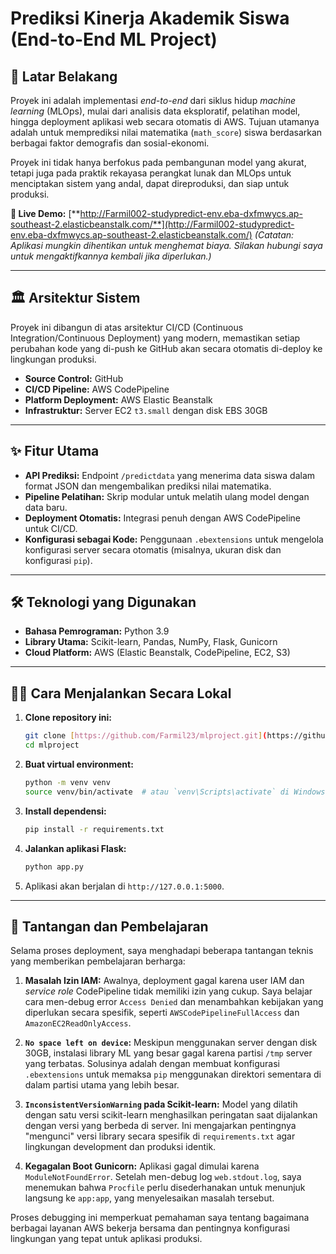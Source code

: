 # Prediksi Kinerja Akademik Siswa (End-to-End ML Project)

## 📖 Latar Belakang

Proyek ini adalah implementasi *end-to-end* dari siklus hidup *machine learning* (MLOps), mulai dari analisis data eksploratif, pelatihan model, hingga deployment aplikasi web secara otomatis di AWS. Tujuan utamanya adalah untuk memprediksi nilai matematika (`math_score`) siswa berdasarkan berbagai faktor demografis dan sosial-ekonomi.

Proyek ini tidak hanya berfokus pada pembangunan model yang akurat, tetapi juga pada praktik rekayasa perangkat lunak dan MLOps untuk menciptakan sistem yang andal, dapat direproduksi, dan siap untuk produksi.

**🚀 Live Demo:** [**http://Farmil002-studypredict-env.eba-dxfmwycs.ap-southeast-2.elasticbeanstalk.com/**](http://Farmil002-studypredict-env.eba-dxfmwycs.ap-southeast-2.elasticbeanstalk.com/)
*(Catatan: Aplikasi mungkin dihentikan untuk menghemat biaya. Silakan hubungi saya untuk mengaktifkannya kembali jika diperlukan.)*

---

## 🏛️ Arsitektur Sistem

Proyek ini dibangun di atas arsitektur CI/CD (Continuous Integration/Continuous Deployment) yang modern, memastikan setiap perubahan kode yang di-push ke GitHub akan secara otomatis di-deploy ke lingkungan produksi.


* **Source Control:** GitHub
* **CI/CD Pipeline:** AWS CodePipeline
* **Platform Deployment:** AWS Elastic Beanstalk
* **Infrastruktur:** Server EC2 `t3.small` dengan disk EBS 30GB

---

## ✨ Fitur Utama

* **API Prediksi:** Endpoint `/predictdata` yang menerima data siswa dalam format JSON dan mengembalikan prediksi nilai matematika.
* **Pipeline Pelatihan:** Skrip modular untuk melatih ulang model dengan data baru.
* **Deployment Otomatis:** Integrasi penuh dengan AWS CodePipeline untuk CI/CD.
* **Konfigurasi sebagai Kode:** Penggunaan `.ebextensions` untuk mengelola konfigurasi server secara otomatis (misalnya, ukuran disk dan konfigurasi `pip`).

---

## 🛠️ Teknologi yang Digunakan

* **Bahasa Pemrograman:** Python 3.9
* **Library Utama:** Scikit-learn, Pandas, NumPy, Flask, Gunicorn
* **Cloud Platform:** AWS (Elastic Beanstalk, CodePipeline, EC2, S3)

---

## 🏃‍♂️ Cara Menjalankan Secara Lokal

1.  **Clone repository ini:**
    ```bash
    git clone [https://github.com/Farmil23/mlproject.git](https://github.com/Farmil23/mlproject.git)
    cd mlproject
    ```
2.  **Buat virtual environment:**
    ```bash
    python -m venv venv
    source venv/bin/activate  # atau `venv\Scripts\activate` di Windows
    ```
3.  **Install dependensi:**
    ```bash
    pip install -r requirements.txt
    ```
4.  **Jalankan aplikasi Flask:**
    ```bash
    python app.py
    ```
5.  Aplikasi akan berjalan di `http://127.0.0.1:5000`.

---

## 🎯 Tantangan dan Pembelajaran

Selama proses deployment, saya menghadapi beberapa tantangan teknis yang memberikan pembelajaran berharga:

1.  **Masalah Izin IAM:** Awalnya, deployment gagal karena user IAM dan *service role* CodePipeline tidak memiliki izin yang cukup. Saya belajar cara men-debug error `Access Denied` dan menambahkan kebijakan yang diperlukan secara spesifik, seperti `AWSCodePipelineFullAccess` dan `AmazonEC2ReadOnlyAccess`.

2.  **`No space left on device`:** Meskipun menggunakan server dengan disk 30GB, instalasi library ML yang besar gagal karena partisi `/tmp` server yang terbatas. Solusinya adalah dengan membuat konfigurasi `.ebextensions` untuk memaksa `pip` menggunakan direktori sementara di dalam partisi utama yang lebih besar.

3.  **`InconsistentVersionWarning` pada Scikit-learn:** Model yang dilatih dengan satu versi scikit-learn menghasilkan peringatan saat dijalankan dengan versi yang berbeda di server. Ini mengajarkan pentingnya "mengunci" versi library secara spesifik di `requirements.txt` agar lingkungan development dan produksi identik.

4.  **Kegagalan Boot Gunicorn:** Aplikasi gagal dimulai karena `ModuleNotFoundError`. Setelah men-debug log `web.stdout.log`, saya menemukan bahwa `Procfile` perlu disederhanakan untuk menunjuk langsung ke `app:app`, yang menyelesaikan masalah tersebut.

Proses debugging ini memperkuat pemahaman saya tentang bagaimana berbagai layanan AWS bekerja bersama dan pentingnya konfigurasi lingkungan yang tepat untuk aplikasi produksi.